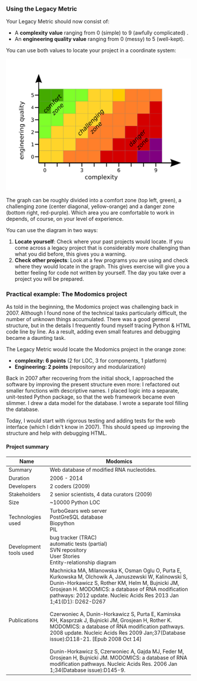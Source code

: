 ### Using the Legacy Metric
Your Legacy Metric should now consist of:

* A **complexity value** ranging from 0 (simple) to 9 (awfully complicated) .
* An **engineering quality value** ranging from 0 (messy) to 5 (well-kept).

You can use both values to locate your project in a coordinate system:

![Engineering points over project complexity](engineering_points.png)

The graph can be roughly divided into a comfort zone (top left, green), a challenging zone (center diagonal, yellow-orange) and a danger zone (bottom right, red-purple). Which area you are comfortable to work in depends, of course, on your level of experience.

You can use the diagram in two ways:

1. **Locate yourself**: Check where your past projects would locate. If you come across a legacy project that is considerably more challenging than what you did before, this gives you a warning.
2. **Check other projects**: Look at a few programs you are using and check where they would locate in the graph. This gives exercise will give you a better feeling for code not written by yourself. The day you take over a project you will be prepared.



### Practical example: The Modomics project

As told in the beginning, the Modomics project was challenging back in 2007. Although I found none of the technical tasks particularly difficult, the number of unknown things accumulated. There was a good general structure, but in the details I frequently found myself tracing Python & HTML code line by line. As a result, adding even small features and debugging became a daunting task.

The Legacy Metric would locate the Modomics project in the orange zone:

* **complexity: 6 points** (2 for LOC, 3 for components, 1 platform)
* **Engineering: 2 points** (repository and modularization)

Back in 2007 after recovering from the initial shock, I approached the software by improving the present structure even more: I refactored out smaller functions with descriptive names. I placed logic into a separate, unit-tested Python package, so that the web framework became even slimmer. I drew a data model for the database. I wrote a separate tool filling the database.

Today, I would start with rigorous testing and adding tests for the web interface (which I didn't know in 2007). This should speed up improving the structure and help with debugging HTML.

#### Project summary

| Name | Modomics |
|------|----------|
| Summary | Web database of modified RNA nucleotides. |
| Duration | 2006 - 2014 |
| Developers | 2 coders (2009) |
| Stakeholders | 2 senior scientists, 4 data curators (2009) |
| Size | ~10000 Python LOC |
| Technologies used | TurboGears web server <br> PostGreSQL database <br> Biopython <br> PIL |
| Development tools used | bug tracker (TRAC) <br> automatic tests (partial) <br> SVN repository <br> User Stories <br> Entity-relationship diagram |
| Publications | Machnicka MA, Milanowska K, Osman Oglu O, Purta E, Kurkowska M, Olchowik A, Januszewski W, Kalinowski S, Dunin-Horkawicz S, Rother KM, Helm M, Bujnicki JM, Grosjean H. MODOMICS: a database of RNA modification pathways: 2012 update. Nucleic Acids Res 2013 Jan 1;41(D1): D262-D267<br><br>Czerwoniec A, Dunin-Horkawicz S, Purta E, Kaminska KH, Kasprzak J, Bujnicki JM, Grosjean H, Rother K. MODOMICS: a database of RNA modification pathways. 2008 update. Nucleic Acids Res 2009 Jan;37(Database issue):D118-21. [Epub 2008 Oct 14]<br><br>Dunin-Horkawicz S, Czerwoniec A, Gajda MJ, Feder M, Grosjean H, Bujnicki JM. MODOMICS: a database of RNA modification pathways. Nucleic Acids Res. 2006 Jan 1;34(Database issue):D145-9. |



